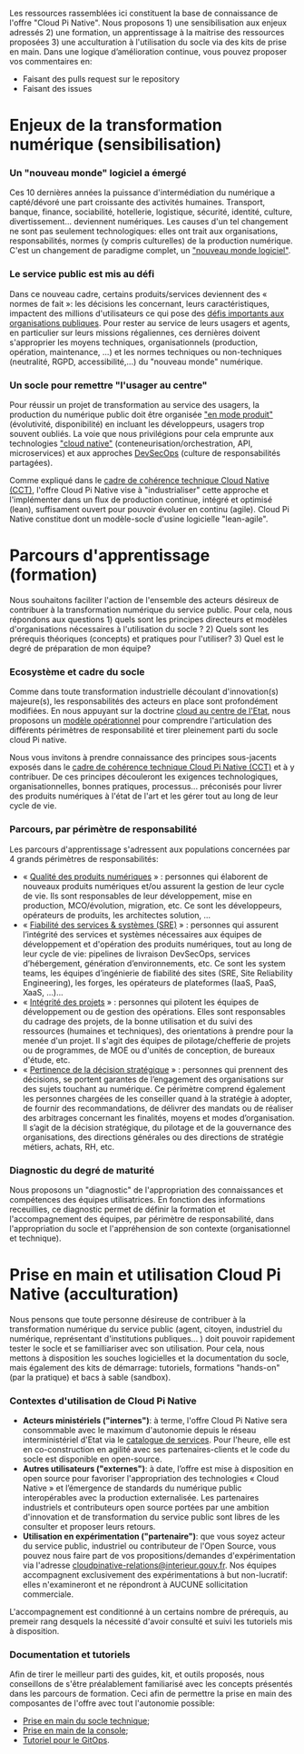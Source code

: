 Les ressources rassemblées ici constituent la base de connaissance de l'offre "Cloud Pi Native". Nous proposons 1) une sensibilisation aux enjeux adressés 2) une formation, un apprentissage à la maitrise des ressources proposées 3) une acculturation à l'utilisation du socle via des kits de prise en main. Dans une logique d’amélioration continue, vous pouvez proposer vos commentaires en:
- Faisant des pulls request sur le repository
- Faisant des issues

# Enjeux de la transformation numérique (sensibilisation)
### Un "nouveau monde" logiciel a émergé
Ces 10 dernières années la puissance d'intermédiation du numérique a capté/dévoré une part croissante des activités humaines. Transport, banque, finance, sociabilité, hotellerie, logistique, sécurité, identité, culture, divertissement... deviennent numériques.  Les causes d'un tel changement ne sont pas seulement technologiques: elles ont trait aux organisations, responsabilités, normes (y compris culturelles) de la production numérique. C'est un changement de paradigme complet, un ["nouveau monde logiciel"](https://pi.interieur.rie.gouv.fr/nouveau-monde-logiciel/).

### Le service public est mis au défi
Dans ce nouveau cadre, certains produits/services deviennent des « normes de fait »: les décisions les concernant, leurs caractéristiques, impactent des millions d'utilisateurs ce qui pose des [défis importants aux organisations publiques](https://github.com/Yoarmi/dso-formation/blob/patch-1/1.3-defi_service_public.md). Pour rester au service de leurs usagers et agents, en particulier sur leurs missions régaliennes, ces dernières doivent s'approprier les moyens techniques, organisationnels (production, opération, maintenance, ...) et les normes techniques ou non-techniques (neutralité, RGPD, accessibilité,...) du "nouveau monde" numérique.

### Un socle pour remettre "l'usager au centre"
Pour réussir un projet de transformation au service des usagers, la production du numérique public doit être organisée ["en mode produit"](https://6695516.fs1.hubspotusercontent-na1.net/hubfs/6695516/Culture_Produit_Web_Extrait.pdf?__hstc=154216807.d3e24310b08a19eb0fbdb060971025e2.1671555363753.1671555363753.1675700990863.2&__hssc=154216807.2.1675700990863&__hsfp=1771427427&hsCtaTracking=3562120f-8ddc-4973-8c94-6fc9bd6753e2%7C5eb7f077-d1f7-422e-9a12-ab4e2311abe6) (évolutivité, disponibilité) en incluant les développeurs, usagers trop souvent oubliés. La voie que nous privilégions pour cela emprunte aux technologies ["cloud native"](https://github.com/Yoarmi/dso-formation/blob/patch-1/1.2-technologies-cloud-native.md) (conteneurisation/orchestration, API, microservices) et aux approches [DevSecOps](https://github.com/Yoarmi/dso-formation/blob/patch-1/1.1-approche_devsecops.md) (culture de responsabilités partagées). 

Comme expliqué dans le [cadre de cohérence technique Cloud Native (CCT)](https://github.com/dnum-mi/CCT-Cloud-Native), l'offre Cloud Pi Native vise à "industrialiser" cette approche et l'implémenter dans un flux de production continue, intégré et optimisé (lean), suffisament ouvert pour pouvoir évoluer en continu (agile). Cloud Pi Native constitue dont un modèle-socle d'usine logicielle "lean-agile". 


# Parcours d'apprentissage (formation)
Nous souhaitons faciliter l'action de l'ensemble des acteurs désireux de contribuer à la transformation numérique du service public. Pour cela, nous répondons aux questions 1) quels sont les principes directeurs et modèles d'organisations nécessaires à l'utilisation du socle ? 2) Quels sont les prérequis théoriques (concepts) et pratiques pour l'utiliser? 3) Quel est le degré de préparation de mon équipe?

### Ecosystème et cadre du socle
Comme dans toute transformation industrielle découlant d'innovation(s) majeure(s), les responsabilités des acteurs en place sont profondément modifiées. En nous appuyant sur la doctrine [cloud au centre de l'Etat](https://www-lemagit-fr.cdn.ampproject.org/c/s/www.lemagit.fr/actualites/365531732/Cloud-souverain-la-DINUM-contextualise-les-exigences-de-la-France?amp=1), nous proposons un [modèle opérationnel](https://github.com/Yoarmi/dso-formation/blob/patch-1/2-modele_organisation.md) pour comprendre l'articulation des différents périmètres de responsabilité et tirer pleinement parti du socle cloud Pi native. 

Nous vous invitons à prendre connaissance des principes sous-jacents exposés dans le [cadre de cohérence technique Cloud Pi Native (CCT)](https://github.com/dnum-mi/CCT-Cloud-Native) et à y contribuer. De ces principes découleront les exigences technologiques, organisationnelles, bonnes pratiques, processus... préconisés pour livrer des produits numériques à l'état de l'art et les gérer tout au long de leur cycle de vie.

### Parcours, par périmètre de responsabilité
Les parcours d'apprentissage s'adressent aux populations concernées par 4 grands périmètres de responsabilités:
- « [Qualité des produits numériques](https://github.com/Yoarmi/dso-formation/blob/patch-1/2.1-parcours-produit.md) » : personnes qui élaborent de nouveaux produits numériques et/ou assurent la gestion de leur cycle de vie. Ils sont responsables de leur développement, mise en production, MCO/évolution, migration, etc. Ce sont les développeurs, opérateurs de produits, les architectes solution, … 
- « [Fiabilité des services & systèmes (SRE)](https://github.com/Yoarmi/dso-formation/blob/patch-1/2.2-parcours_systeme.md) » : personnes qui assurent l’intégrité des services et systèmes nécessaires aux équipes de développement et d'opération des produits numériques, tout au long de leur cycle de vie: pipelines de livraison DevSecOps, services d’hébergement, génération d’environnements, etc. Ce sont les system teams, les équipes d’ingénierie de fiabilité des sites (SRE, Site Reliability Engineering), les forges, les opérateurs de plateformes (IaaS, PaaS, XaaS, ...)...
- « [Intégrité des projets](https://github.com/Yoarmi/dso-formation/blob/patch-1/2.3-parcours_projet.md) » : personnes qui pilotent les équipes de développement ou de gestion des opérations. Elles sont responsables du cadrage des projets, de la bonne utilisation et du suivi des ressources (humaines et techniques), des orientations à prendre pour la menée d'un projet. Il s'agit des équipes de pilotage/chefferie de projets ou de programmes, de MOE ou d'unités de conception, de bureaux d'étude, etc.
- « [Pertinence de la décision stratégique](https://github.com/Yoarmi/dso-formation/blob/patch-1/2.4-parcours_strategie.md) » : personnes qui prennent des décisions, se portent garantes de l’engagement des organisations sur des sujets touchant au numérique. Ce périmètre comprend également les personnes chargées de les conseiller quand à la stratégie à adopter, de fournir des recommandations, de délivrer des mandats ou de réaliser des arbitrages concernant les finalités, moyens et modes d’organisation. Il s’agit de la décision stratégique, du pilotage et de la gouvernance des organisations, des directions générales ou des directions de stratégie métiers, achats, RH, etc.

### Diagnostic du degré de maturité
Nous proposons un "diagnostic" de l'appropriation des connaissances et compétences des équipes utilisatrices. En fonction des informations receuillies, ce diagnostic permet de définir la formation et l'accompagnement des équipes, par périmètre de responsabilité, dans l'appropriation du socle et l'appréhension de son contexte (organisationnel et technique).
 
 
# Prise en main et utilisation Cloud Pi Native  (acculturation)
Nous pensons que toute personne désireuse de contribuer à la transformation numérique du service public (agent, citoyen, industriel du numérique, représentant d'institutions publiques... ) doit pouvoir rapidement tester le socle et se familliariser avec son utilisation. Pour cela, nous mettons à disposition les souches logicielles et la documentation du socle, mais également des kits de démarrage: tutoriels, formations "hands-on" (par la pratique) et bacs à sable (sandbox). 

### Contextes d'utilisation de Cloud Pi Native
- **Acteurs ministériels ("internes")**: à terme, l'offre Cloud Pi Native sera consommable avec le maximum d'autonomie depuis le réseau interministériel d'Etat via le [catalogue de services](https://pi.interieur.rie.gouv.fr/home-dnum/cloud-%cf%80/qui-sommes-nous/cloud-native/). Pour l'heure, elle est en co-construction en agilité avec ses partenaires-clients et le code du socle est disponible en open-source.
- **Autres utilisateurs ("externes")**: à date, l’offre est mise à disposition en open source pour favoriser l'appropriation des technologies « Cloud Native » et l’émergence de standards du numérique public interopérables avec la production externalisée. Les partenaires industriels et contributeurs open source portées par une ambition d'innovation et de transformation du service public sont libres de les consulter et proposer leurs retours.
- **Utilisation en expérimentation ("partenaire")**: que vous soyez acteur du service public, industriel ou contributeur de l'Open Source, vous pouvez nous faire part de vos propositions/demandes d'expérimentation via l'adresse cloudpinative-relations@interieur.gouv.fr. Nos équipes accompagnent exclusivement des expérimentations à but non-lucratif: elles n'examineront et ne répondront à AUCUNE sollicitation commerciale.

L'accompagnement est conditionné à un certains nombre de prérequis, au premeir rang desquels la nécessité d'avoir consulté et suivi les tutoriels mis à disposition.

### Documentation et tutoriels
Afin de tirer le meilleur parti des guides, kit, et outils proposés, nous conseillons de s'être préalablement familiarisé avec les concepts présentés dans les parcours de formation. Ceci afin de permettre la prise en main des composantes de l'offre avec tout l'autonomie possible: 
- [Prise en main du socle technique](https://github.com/dnum-mi/dso-socle);
- [Prise en main de la console](https://github.com/dnum-mi/dso-console);
- [Tutoriel pour le GitOps](https://github.com/dnum-mi/gitops-tutorial).



